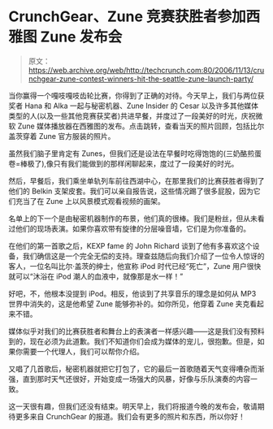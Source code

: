 # CrunchGear、Zune 竞赛获胜者参加西雅图 Zune 发布会

> 原文：<https://web.archive.org/web/http://techcrunch.com:80/2006/11/13/crunchgear-zune-contest-winners-hit-the-seattle-zune-launch-party/>

当你赢得一个嘎吱嘎吱齿轮比赛，你得到了正确的对待。今天早上，我们与两位获奖者 Hana 和 Alka 一起与秘密机器、Zune Insider 的 Cesar 以及许多其他媒体类型的人(以及一些其他竞赛获奖者)共进早餐，并度过了一段美好的时光，庆祝微软 Zune 媒体播放器在西雅图的发布。点击跳转，查看当天的照片回顾，包括比尔盖茨穿着 Zune 官方服装的照片。

虽然我们脑子里肯定有 Zunes，但我们还是设法在早餐时吃得饱饱的(三奶酪煎蛋卷=棒极了),像只有我们能做到的那样闲聊起来，度过了一段美好的时光。

然后，早餐后，我们乘坐单轨列车前往西湖中心，在那里我们的比赛获胜者得到了他们的 Belkin 支架皮套。我们可以亲自报告说，这些情况踢了很多屁股，因为它们充当了在 Zune 上以风景模式观看视频的画架。

名单上的下一个是由秘密机器制作的布景，他们真的很棒。我们是粉丝，但从未看过他们的现场表演。如果你喜欢带有旋律的分层噪音墙，它们是为你准备的。

在他们的第一首歌之后，KEXP fame 的 John Richard 谈到了他有多喜欢这个设备，我们确信这是一个完全无偿的支持。理查兹随后向我们介绍了一位令人惊讶的客人，一位名叫比尔·盖茨的绅士，他宣称 iPod 时代已经“死亡”，Zune 用户很快就可以“沐浴在 iPod 潮人的血液中，就像那是水一样！”

好吧，不，他根本没提到 iPod。相反，他谈到了共享音乐的理念是如何从 MP3 世界中消失的，这是他希望 Zune 能够弥补的。如你所见，他穿着 Zune 夹克看起来不错。

媒体似乎对我们的比赛获胜者和舞台上的表演者一样感兴趣——这是我们没有预料到的，现在必须为此道歉。我们不知道你们会成为媒体的宠儿，很抱歉。但是，如果你需要一个代理人，我们可以帮你介绍。

又唱了几首歌后，秘密机器就把它打包了，它的最后一首歌随着天气变得嘈杂而渐强，直到那时天气还很好，开始变成一场强大的风暴，好像与乐队演奏的内容一致。

这一天很有趣，但我们还没有结束。明天早上，我们将报道今晚的发布会，敬请期待更多来自 CrunchGear 的报道。我们会有更多的照片和东西，所以你好！